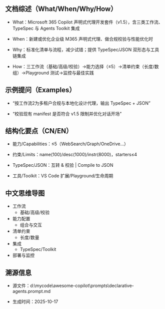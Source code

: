 ## 文档综述（What/When/Why/How）

- What：Microsoft 365 Copilot 声明式代理开发套件（v1.5），含三类工作流、TypeSpec 与 Agents Toolkit 集成

- When：新建或优化企业级 M365 声明式代理、做合规校验与性能优化时

- Why：标准化清单与流程，减少试错；提供 TypeSpec/JSON 双形态与工具链集成

- How：三工作流（基础/高级/校验）→能⼒选择（≤5）→清单约束（长度/数组）→Playground 测试→监控与最佳实践

## 示例提问（Examples）

- “按工作流2为多租户合规与本地化设计代理，输出 TypeSpec + JSON”

- “校验现有 manifest 是否符合 v1.5 限制并优化对话开场”

## 结构化要点（CN/EN）

- 能力/Capabilities：≤5（WebSearch/Graph/OneDrive…）

- 约束/Limits：name(100)/desc(1000)/instr(8000)，starters≤4

- TypeSpec/JSON：互转 & 校验 | Compile to JSON

- 工具/Toolkit：VS Code 扩展/Playground/生命周期

## 中文思维导图

- 工作流
  - 基础/高级/校验
- 能力配置
  - 组合与交互
- 清单约束
  - 长度/数量
- 集成
  - TypeSpec/Toolkit
- 部署与监控

## 溯源信息

- 源文件：d:\mycode\awesome-copilot\prompts\declarative-agents.prompt.md

- 生成时间：2025-10-17
